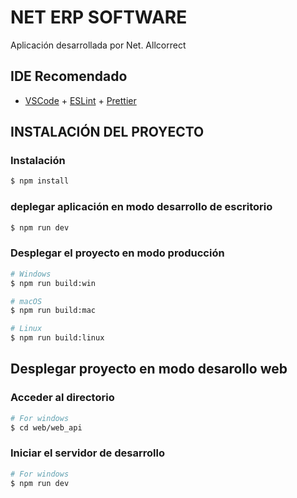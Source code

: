 # NET ERP SOFTWARE

Aplicación desarrollada por Net. Allcorrect 

## IDE Recomendado

- [VSCode](https://code.visualstudio.com/) + [ESLint](https://marketplace.visualstudio.com/items?itemName=dbaeumer.vscode-eslint) + [Prettier](https://marketplace.visualstudio.com/items?itemName=esbenp.prettier-vscode)

## INSTALACIÓN DEL PROYECTO

### Instalación

```bash
$ npm install
```

### deplegar aplicación en modo desarrollo de escritorio

```bash
$ npm run dev
```

### Desplegar el proyecto en modo producción

```bash
# Windows
$ npm run build:win

# macOS
$ npm run build:mac

# Linux
$ npm run build:linux
```
## Desplegar proyecto en modo desarollo web

### Acceder al directorio

```bash
# For windows
$ cd web/web_api

```

### Iniciar el servidor de desarrollo

```bash
# For windows
$ npm run dev

```

